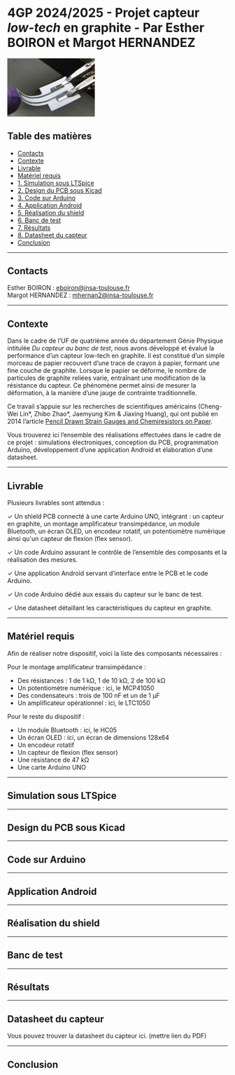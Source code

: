 # 4GP 2024/2025 - Projet capteur *low-tech* en graphite - Par Esther BOIRON et Margot HERNANDEZ

<img src="Images/image-capteur-graphite.PNG" alt="Image capteur" width="200">

## Table des matières
* [Contacts](#contacts) 
* [Contexte](#contexte) 
* [Livrable](#livrable) 
* [Matériel requis](#matériel-requis) <br>
* [1. Simulation sous LTSpice](#1--simulation-sous-ltspice) <br>
* [2. Design du PCB sous Kicad](#2--design-du-pcb-sous-kicad) <br>
* [3. Code sur Arduino](#3--code-sur-arduino) <br>
* [4. Application Android](#4--application-android) <br>
* [5. Réalisation du shield](#5--réalisation-du-shield) <br>
* [6. Banc de test](#6--banc-de-test) <br>
* [7. Résultats](#7--résultats) <br>
* [8. Datasheet du capteur](#8--datasheet-du-capteur) 
* [Conclusion](#conclusion)
------------
## Contacts
Esther BOIRON : eboiron@insa-toulouse.fr  
Margot HERNANDEZ : mhernan2@insa-toulouse.fr

------------
## Contexte
Dans le cadre de l’UF de quatrième année du département Génie Physique intitulée *Du capteur au banc de test*, nous avons développé et évalué la performance d’un capteur low-tech en graphite. Il est constitué d’un simple morceau de papier recouvert d’une trace de crayon à papier, formant une fine couche de graphite. Lorsque le papier se déforme, le nombre de particules de graphite reliées varie, entraînant une modification de la résistance du capteur. Ce phénomène permet ainsi de mesurer la déformation, à la manière d’une jauge de contrainte traditionnelle.

Ce travail s’appuie sur les recherches de scientifiques américains (Cheng-Wei Lin*, Zhibo Zhao*, Jaemyung Kim & Jiaxing Huang), qui ont publié en 2014 l’article [Pencil Drawn Strain Gauges and Chemiresistors on Paper](https://moodle.insa-toulouse.fr/mod/resource/view.php?id=60418).

Vous trouverez ici l’ensemble des réalisations effectuées dans le cadre de ce projet : simulations électroniques, conception du PCB, programmation Arduino, développement d’une application Android et élaboration d’une datasheet.

------------
## Livrable
Plusieurs livrables sont attendus :

✓ Un shield PCB connecté à une carte Arduino UNO, intégrant : un capteur en graphite, un montage amplificateur transimpédance, un module Bluetooth, un écran OLED, un encodeur rotatif, un potentiomètre numérique ainsi qu'un capteur de flexion (flex sensor).<br>

✓ Un code Arduino assurant le contrôle de l’ensemble des composants et la réalisation des mesures.<br>

✓ Une application Android servant d’interface entre le PCB et le code Arduino.<br>

✓ Un code Arduino dédié aux essais du capteur sur le banc de test.<br>

✓ Une datasheet détaillant les caractéristiques du capteur en graphite.<br>

------------
## Matériel requis
Afin de réaliser notre dispositif, voici la liste des composants nécessaires :

Pour le montage amplificateur transimpédance :

* Des résistances : 1 de 1 kΩ, 1 de 10 kΩ, 2 de 100 kΩ
* Un potentiomètre numérique : ici, le MCP41050
* Des condensateurs : trois de 100 nF et un de 1 μF
* Un amplificateur opérationnel : ici, le LTC1050

Pour le reste du dispositif :
* Un module Bluetooth : ici, le HC05
* Un écran OLED : ici, un écran de dimensions 128x64
* Un encodeur rotatif
* Un capteur de flexion (flex sensor)
* Une résistance de 47 kΩ
* Une carte Arduino UNO
------------
## Simulation sous LTSpice
------------
## Design du PCB sous Kicad
------------
## Code sur Arduino
------------
## Application Android
------------
## Réalisation du shield
------------
## Banc de test
------------
## Résultats
------------
## Datasheet du capteur
Vous pouvez trouver la datasheet du capteur ici. (mettre lien du PDF)

------------
## Conclusion
